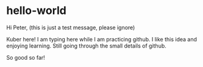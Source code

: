 # hello-world

Hi Peter, (this is just a test message, please ignore)

Kuber here! I am typing here while I am practicing github. I like this idea and enjoying learning. Still going through the small details of github. 

So good so far!

